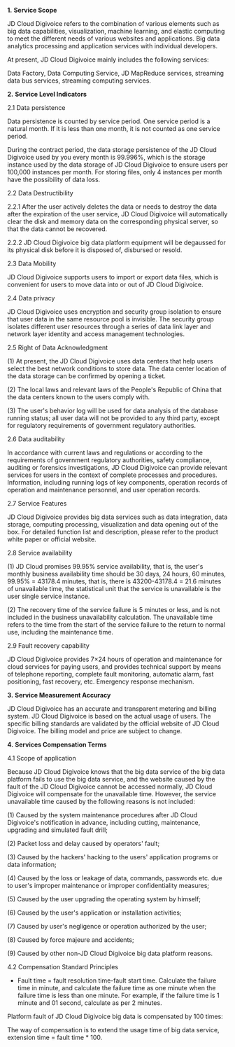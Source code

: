 **1.** **Service Scope**

JD Cloud Digivoice refers to the combination of various elements such as big data capabilities, visualization, machine learning, and elastic computing to meet the different needs of various websites and applications. Big data analytics processing and application services with individual developers.

At present, JD Cloud Digivoice mainly includes the following services:

Data Factory, Data Computing Service, JD MapReduce services, streaming data bus services, streaming computing services.

**2.** **Service Level Indicators**

2.1 Data persistence

Data persistence is counted by service period. One service period is a natural month. If it is less than one month, it is not counted as one service period.

During the contract period, the data storage persistence of the JD Cloud Digivoice used by you every month is 99.996%, which is the storage instance used by the data storage of JD Cloud Digivoice to ensure users per 100,000 instances per month. For storing files, only 4 instances per month have the possibility of data loss.

2.2 Data Destructibility

2.2.1 After the user actively deletes the data or needs to destroy the data after the expiration of the user service, JD Cloud Digivoice will automatically clear the disk and memory data on the corresponding physical server, so that the data cannot be recovered.

2.2.2 JD Cloud Digivoice big data platform equipment will be degaussed for its physical disk before it is disposed of, disbursed or resold.

2.3 Data Mobility

JD Cloud Digivoice supports users to import or export data files, which is convenient for users to move data into or out of JD Cloud Digivoice.

2.4 Data privacy

JD Cloud Digivoice uses encryption and security group isolation to ensure that user data in the same resource pool is invisible. The security group isolates different user resources through a series of data link layer and network layer identity and access management technologies.

2.5 Right of Data Acknowledgment

(1) At present, the JD Cloud Digivoice uses data centers that help users select the best network conditions to store data. The data center location of the data storage can be confirmed by opening a ticket.

(2) The local laws and relevant laws of the People's Republic of China that the data centers known to the users comply with.

(3) The user's behavior log will be used for data analysis of the database running status; all user data will not be provided to any third party, except for regulatory requirements of government regulatory authorities.

2.6 Data auditability

In accordance with current laws and regulations or according to the requirements of government regulatory authorities, safety compliance, auditing or forensics investigations, JD Cloud Digivoice can provide relevant services for users in the context of complete processes and procedures. Information, including running logs of key components, operation records of operation and maintenance personnel, and user operation records.

2.7 Service Features

JD Cloud Digivoice provides big data services such as data integration, data storage, computing processing, visualization and data opening out of the box. For detailed function list and description, please refer to the product white paper or official website.

2.8 Service availability

(1) JD Cloud promises 99.95% service availability, that is, the user's monthly business availability time should be 30 days, 24 hours, 60 minutes, 99.95% = 43178.4 minutes, that is, there is 43200-43178.4 = 21.6 minutes of unavailable time, the statistical unit that the service is unavailable is the user single service instance.

(2) The recovery time of the service failure is 5 minutes or less, and is not included in the business unavailability calculation. The unavailable time refers to the time from the start of the service failure to the return to normal use, including the maintenance time.

2.9 Fault recovery capability

JD Cloud Digivoice provides 7×24 hours of operation and maintenance for cloud services for paying users, and provides technical support by means of telephone reporting, complete fault monitoring, automatic alarm, fast positioning, fast recovery, etc. Emergency response mechanism.

**3.** **Service Measurement Accuracy**

JD Cloud Digivoice has an accurate and transparent metering and billing system. JD Cloud Digivoice is based on the actual usage of users. The specific billing standards are validated by the official website of JD Cloud Digivoice. The billing model and price are subject to change.

**4.** **Services Compensation Terms**

4.1 Scope of application

Because JD Cloud Digivoice knows that the big data service of the big data platform fails to use the big data service, and the website caused by the fault of the JD Cloud Digivoice cannot be accessed normally, JD Cloud Digivoice will compensate for the unavailable time. However, the service unavailable time caused by the following reasons is not included:

(1) Caused by the system maintenance procedures after JD Cloud Digivoice's notification in advance, including cutting, maintenance, upgrading and simulated fault drill;

(2) Packet loss and delay caused by operators' fault;

(3) Caused by the hackers' hacking to the users' application programs or data information;

(4) Caused by the loss or leakage of data, commands, passwords etc. due to user's improper maintenance or improper confidentiality measures;

(5) Caused by the user upgrading the operating system by himself;

(6) Caused by the user's application or installation activities;

(7) Caused by user's negligence or operation authorized by the user;

(8) Caused by force majeure and accidents;

(9) Caused by other non-JD Cloud Digivoice big data platform reasons.

4.2 Compensation Standard Principles

* Fault time = fault resolution time-fault start time. Calculate the failure time in minute, and calculate the failure time as one minute when the failure time is less than one minute. For example, if the failure time is 1 minute and 01 second, calculate as per 2 minutes.

Platform fault of JD Cloud Digivoice big data is compensated by 100 times:

The way of compensation is to extend the usage time of big data service, extension time = fault time * 100.
